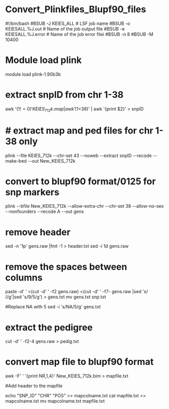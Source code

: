 # Convert_Plinkfiles_Blupf90_files

#!/bin/bash
#BSUB -J KEIES_ALL      # LSF job name
#BSUB -o KEIESALL.%J.out     # Name of the job output file 
#BSUB -e KEIESALL.%J.error   # Name of the job error filei
#BSUB -n 8
#BSUB -M 10400 


# Module load plink

module load plink-1.90b3b

# extract snpID from chr 1-38 
awk '($1!=0)' KEIES_712k.map | awk '($1<39)' | awk '{print $2}' > snpID

# # extract map and ped files for chr 1-38 only

plink --file KEIES_712k --chr-set 43 --noweb --extract snpID --recode --make-bed --out New_KEIES_712k

# convert to blupf90 format/0125 for snp markers

plink --bfile New_KEIES_712k --allow-extra-chr --chr-set 38 --allow-no-sex --nonfounders --recode A --out gens

# remove header
sed -n '1p' gens.raw |fmt -1 > header.txt
sed -i 1d gens.raw

# remove the spaces between columns

paste -d' ' <(cut -d' ' -f2 gens.raw) <(cut -d' ' -f7- gens.raw |sed 's/ //g'|sed 's/9/5/g') >  gens.txt
mv gens.txt snp.txt

#Replace NA with 5
sed -i 's/NA/5/g' gens.txt

# extract the pedigree
cut -d' ' -f2-4 gens.raw > pedig.txt

# convert map file to blupf90 format
awk -F' '  '{print NR,$1,$4}' New_KEIES_712k.bim > mapfile.txt

#Add header to the mapfile

echo "SNP_ID" "CHR" "POS" >> mapcolname.txt
cat mapfile.txt >>  mapcolname.txt
mv mapcolname.txt mapfile.txt

